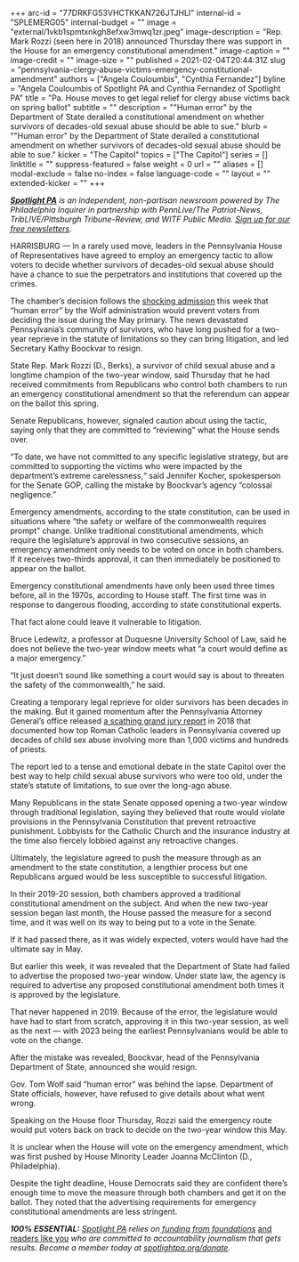 +++
arc-id = "77DRKFG53VHCTKKAN726JTJHLI"
internal-id = "SPLEMERG05"
internal-budget = ""
image = "external/1vkb1spmtxnkgh8efxw3mwq1zr.jpeg"
image-description = "Rep. Mark Rozzi (seen here in 2018) announced Thursday there was support in the House for an emergency constitutional amendment."
image-caption = ""
image-credit = ""
image-size = ""
published = 2021-02-04T20:44:31Z
slug = "pennsylvania-clergy-abuse-victims-emergency-constitutional-amendment"
authors = ["Angela Couloumbis", "Cynthia Fernandez"]
byline = "Angela Couloumbis of Spotlight PA and Cynthia Fernandez of Spotlight PA"
title = "Pa. House moves to get legal relief for clergy abuse victims back on spring ballot"
subtitle = ""
description = "\"Human error\" by the Department of State derailed a constitutional amendment on whether survivors of decades-old sexual abuse should be able to sue."
blurb = "\"Human error\" by the Department of State derailed a constitutional amendment on whether survivors of decades-old sexual abuse should be able to sue."
kicker = "The Capitol"
topics = ["The Capitol"]
series = []
linktitle = ""
suppress-featured = false
weight = 0
url = ""
aliases = []
modal-exclude = false
no-index = false
language-code = ""
layout = ""
extended-kicker = ""
+++

<a href="https://lesspage.com/"><i><b>Spotlight PA</b></i></a><i> is an independent, non-partisan newsroom powered by The Philadelphia Inquirer in partnership with PennLive/The Patriot-News, TribLIVE/Pittsburgh Tribune-Review, and WITF Public Media. </i><a href="https://lesspage.com/newsletters"><i>Sign up for our free newsletters</i></a><i>.</i>

HARRISBURG — In a rarely used move, leaders in the Pennsylvania House of Representatives have agreed to employ an emergency tactic to allow voters to decide whether survivors of decades-old sexual abuse should have a chance to sue the perpetrators and institutions that covered up the crimes.

The chamber’s decision follows the <a href="https://lesspage.com/news/2021/02/kathy-boockvar-resigns-pennsylvania-election-official-constitutional-amendment/">shocking admission</a> this week that “human error” by the Wolf administration would prevent voters from deciding the issue during the May primary. The news devastated Pennsylvania’s community of survivors, who have long pushed for a two-year reprieve in the statute of limitations so they can bring litigation, and led Secretary Kathy Boockvar to resign.

State Rep. Mark Rozzi (D., Berks), a survivor of child sexual abuse and a longtime champion of the two-year window, said Thursday that he had received commitments from Republicans who control both chambers to run an emergency constitutional amendment so that the referendum can appear on the ballot this spring.

Senate Republicans, however, signaled caution about using the tactic, saying only that they are committed to “reviewing” what the House sends over.

“To date, we have not committed to any specific legislative strategy, but are committed to supporting the victims who were impacted by the department’s extreme carelessness,“ said Jennifer Kocher, spokesperson for the Senate GOP, calling the mistake by Boockvar’s agency “colossal negligence.”

<script src="https://lesspage.com/embed.js" async></script><div data-spl-embed-version="1" data-spl-src="https://lesspage.com/embeds/newsletter/"></div>

Emergency amendments, according to the state constitution, can be used in situations where “the safety or welfare of the commonwealth requires prompt” change. Unlike traditional constitutional amendments, which require the legislature’s approval in two consecutive sessions, an emergency amendment only needs to be voted on once in both chambers. If it receives two-thirds approval, it can then immediately be positioned to appear on the ballot.

Emergency constitutional amendments have only been used three times before, all in the 1970s, according to House staff. The first time was in response to dangerous flooding, according to state constitutional experts.

That fact alone could leave it vulnerable to litigation.

Bruce Ledewitz, a professor at Duquesne University School of Law, said he does not believe the two-year window meets what “a court would define as a major emergency.”

“It just doesn’t sound like something a court would say is about to threaten the safety of the commonwealth,” he said.

Creating a temporary legal reprieve for older survivors has been decades in the making. But it gained momentum after the Pennsylvania Attorney General’s office released <a href="https://www.inquirer.com/philly/news/catholic-church-sex-abuse-clergy-pennsylvania-grand-jury-report-released-names-20180814.html" target=_blank>a scathing grand jury report</a> in 2018 that documented how top Roman Catholic leaders in Pennsylvania covered up decades of child sex abuse involving more than 1,000 victims and hundreds of priests.

The report led to a tense and emotional debate in the state Capitol over the best way to help child sexual abuse survivors who were too old, under the state’s statute of limitations, to sue over the long-ago abuse.

Many Republicans in the state Senate opposed opening a two-year window through traditional legislation, saying they believed that route would violate provisions in the Pennsylvania Constitution that prevent retroactive punishment. Lobbyists for the Catholic Church and the insurance industry at the time also fiercely lobbied against any retroactive changes.

Ultimately, the legislature agreed to push the measure through as an amendment to the state constitution, a lengthier process but one Republicans argued would be less susceptible to successful litigation.

In their 2019-20 session, both chambers approved a traditional constitutional amendment on the subject. And when the new two-year session began last month, the House passed the measure for a second time, and it was well on its way to being put to a vote in the Senate.

If it had passed there, as it was widely expected, voters would have had the ultimate say in May.

But earlier this week, it was revealed that the Department of State had failed to advertise the proposed two-year window. Under state law, the agency is required to advertise any proposed constitutional amendment both times it is approved by the legislature.

That never happened in 2019. Because of the error, the legislature would have had to start from scratch, approving it in this two-year session, as well as the next — with 2023 being the earliest Pennsylvanians would be able to vote on the change.

<script src="https://lesspage.com/embed.js" async></script><div data-spl-embed-version="1" data-spl-src="https://lesspage.com/embeds/donate/?teaser_text=Spotlight%20PA%20provides%20essential%2C%20public-service%20journalism%20thanks%20to%20readers%20like%20you.%20Help%20us%20continue%20that%20work."></div>


After the mistake was revealed, Boockvar, head of the Pennsylvania Department of State, announced she would resign.

Gov. Tom Wolf said “human error” was behind the lapse. Department of State officials, however, have refused to give details about what went wrong.

Speaking on the House floor Thursday, Rozzi said the emergency route would put voters back on track to decide on the two-year window this May.

It is unclear when the House will vote on the emergency amendment, which was first pushed by House Minority Leader Joanna McClinton (D., Philadelphia).

Despite the tight deadline, House Democrats said they are confident there’s enough time to move the measure through both chambers and get it on the ballot. They noted that the advertising requirements for emergency constitutional amendments are less stringent.

<i><b>100% ESSENTIAL:</b></i><i> </i><a href="https://lesspage.com/"><i>Spotlight PA</i></a><i> relies on</i><a href="https://lesspage.com/support"><i> funding from foundations</i></a><i> </i><a href="https://lesspage.com/support">and readers like you</a><i> who are committed to accountability journalism that gets results. Become a member today at </i><a href="http://checkout.fundjournalism.org/memberform?org_id=spotlightpa&campaign=701f4000000TVuIAAW"><i>spotlightpa.org/donate</i></a><i>.</i>

<script src="https://lesspage.com/embed.js" async></script><div data-spl-embed-version="1" data-spl-src="https://lesspage.com/embeds/tips/?tip_text=Do%20you%20have%20information%20on%20the%20%3Cb%3EDepartment%20of%20State%E2%80%99s%20error%20in%20not%20advertising%20a%20constitutional%20amendment%20to%20give%20survivors%20of%20childhood%20sexual%20abuse%20a%20chance%20to%20sue%3C%2Fb%3E%3F%20We%E2%80%99re%20investigating%20and%20want%20to%20hear%20from%20you."></div>
